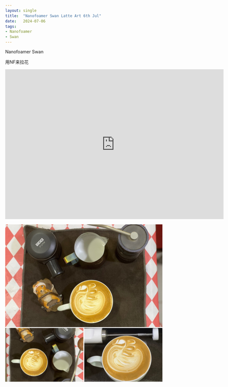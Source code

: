 ```yaml
---
layout: single
title:  "Nanofoamer Swan Latte Art 6th Jul"
date:   2024-07-06
tags:
- Nanofoamer
- Swan
---
```


Nanofoamer Swan

用NF来拉花


<div class="embed-container">
  <iframe
      src="https://www.youtube.com/embed/EXgkQxsJMUY"
      width="700"
      height="480"
      frameborder="0"
      allowfullscreen="true">
  </iframe>
</div>


![](/assets/img/2024/07/06/424F2D34-8C45-48EF-973E-37AEA529CAAF.JPG)

